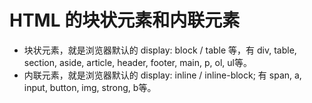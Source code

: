 # HTML 的块状元素和内联元素

- 块状元素，就是浏览器默认的 display: block / table 等，有 div, table, section, aside, article, header, footer, main, p, ol, ul等。
- 内联元素，就是浏览器默认的 display: inline / inline-block; 有 span, a, input, button, img, strong, b等。